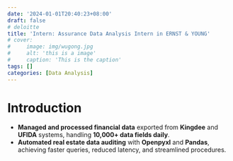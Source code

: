 ```yaml
---
date: '2024-01-01T20:40:23+08:00'
draft: false
# deloitte
title: 'Intern: Assurance Data Analysis Intern in ERNST & YOUNG'
# cover:
#     image: img/wugong.jpg
#     alt: 'this is a image'
#     caption: 'This is the caption'
tags: []
categories: [Data Analysis]
---
```

# Introduction

- **Managed and processed financial data** exported from **Kingdee** and **UFIDA** systems, handling **10,000+ data fields daily**.
- **Automated real estate data auditing** with **Openpyxl** and **Pandas**, achieving faster queries, reduced latency, and streamlined procedures.
